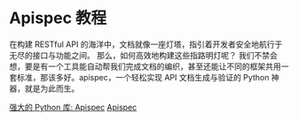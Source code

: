 # Apispec 教程

<show-structure depth="3"/>

在构建 RESTful API 的海洋中，文档就像一座灯塔，指引着开发者安全地航行于无尽的接口与功能之间。
那么，如何高效地构建这些指路明灯呢？
我们不禁会想，要是有一个工具能自动帮我们完成文档的编织，甚至还能让不同的框架共用一套标准，那该多好。apispec，一个轻松实现 API 文档生成与验证的 Python 神器，就是为此而生。


<seealso>
<category ref="ref_docs">
    <a href="https://mp.weixin.qq.com/s/Um3F88yyxX9T3cLO-E16yg">强大的 Python 库: Apispec</a>
</category>
<category ref="ref_github">
    <a href="https://github.com/marshmallow-code/apispec">Apispec</a>
</category>
<category ref="ref_issues">
</category>
<category ref="ref_hf">
</category>
<category ref="ref_ms">
</category>
</seealso>

